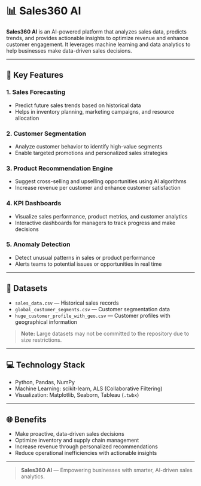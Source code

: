 # 📊 Sales360 AI

**Sales360 AI** is an AI-powered platform that analyzes sales data, predicts trends, and provides actionable insights to optimize revenue and enhance customer engagement. It leverages machine learning and data analytics to help businesses make data-driven sales decisions.

---

## 🔹 Key Features

### 1. **Sales Forecasting**
- Predict future sales trends based on historical data  
- Helps in inventory planning, marketing campaigns, and resource allocation  

### 2. **Customer Segmentation**
- Analyze customer behavior to identify high-value segments  
- Enable targeted promotions and personalized sales strategies  

### 3. **Product Recommendation Engine**
- Suggest cross-selling and upselling opportunities using AI algorithms  
- Increase revenue per customer and enhance customer satisfaction  

### 4. **KPI Dashboards**
- Visualize sales performance, product metrics, and customer analytics  
- Interactive dashboards for managers to track progress and make decisions  

### 5. **Anomaly Detection**
- Detect unusual patterns in sales or product performance  
- Alerts teams to potential issues or opportunities in real time  

---

## 📁 Datasets
- `sales_data.csv` — Historical sales records  
- `global_customer_segments.csv` — Customer segmentation data  
- `huge_customer_profile_with_geo.csv` — Customer profiles with geographical information  

> **Note:** Large datasets may not be committed to the repository due to size restrictions.  

---

## 💻 Technology Stack
- Python, Pandas, NumPy  
- Machine Learning: scikit-learn, ALS (Collaborative Filtering)  
- Visualization: Matplotlib, Seaborn, Tableau (`.twbx`)  

---

## 🌐 Benefits
- Make proactive, data-driven sales decisions  
- Optimize inventory and supply chain management  
- Increase revenue through personalized recommendations  
- Reduce operational inefficiencies with actionable insights  

---

> **Sales360 AI** — Empowering businesses with smarter, AI-driven sales analytics.
